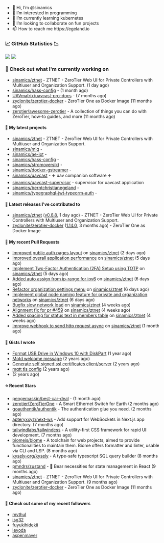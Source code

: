 <p align="center">
  <ul>
    <li>👋 Hi, I’m @sinamics</li>
    <li>👀 I’m interested in programming</li>
    <li>🌱 I’m currently learning kubernetes</li>
    <li>💞️ I’m looking to collaborate on fun projects</li>
    <li>📫 How to reach me https://egeland.io</li>
  </ul>
</p>

### 📈 GitHub Statistics 📉
<img align="center" src="https://githubreadme.egeland.io/?username=sinamics&show_icons=true&theme=ayu-mirage" />
<img align="center" src="https://githubreadme.egeland.io/top-langs/?username=sinamics&theme=ayu-mirage&layout=compact" />

### 👷 Check out what I'm currently working on

- [sinamics/ztnet](https://github.com/sinamics/ztnet) - ZTNET - ZeroTier Web UI for Private Controllers with Multiuser and Organization Support. (1 day ago)
- [sinamics/hass-config](https://github.com/sinamics/hass-config) -  (1 month ago)
- [UAVmatrix/uavcast-pro-docs](https://github.com/UAVmatrix/uavcast-pro-docs) -  (7 months ago)
- [zyclonite/zerotier-docker](https://github.com/zyclonite/zerotier-docker) - ZeroTier One as Docker Image (11 months ago)
- [zerotier/awesome-zerotier](https://github.com/zerotier/awesome-zerotier) - A collection of things you can do with ZeroTier, how-to guides, and more (11 months ago)

#### 🌱 My latest projects

- [sinamics/ztnet](https://github.com/sinamics/ztnet) - ZTNET - ZeroTier Web UI for Private Controllers with Multiuser and Organization Support.
- [sinamics/miq](https://github.com/sinamics/miq) - 
- [sinamics/ae-iot](https://github.com/sinamics/ae-iot) - 
- [sinamics/hass-config](https://github.com/sinamics/hass-config) - 
- [sinamics/stromoversikt](https://github.com/sinamics/stromoversikt) - 
- [sinamics/docker-gstreamer](https://github.com/sinamics/docker-gstreamer) - 
- [sinamics/uavcast](https://github.com/sinamics/uavcast) - ✈️ uav companion software ✈️
- [sinamics/uavcast-supervisor](https://github.com/sinamics/uavcast-supervisor) - supervisor for uavcast application
- [sinamics/berntchristianegeland](https://github.com/sinamics/berntchristianegeland) - 
- [sinamics/typegraphql-jwt-typeorm-auth](https://github.com/sinamics/typegraphql-jwt-typeorm-auth) - 

#### 🔭 Latest releases I've contributed to

- [sinamics/ztnet](https://github.com/sinamics/ztnet) ([v0.6.8](https://github.com/sinamics/ztnet/releases/tag/v0.6.8), 1 day ago) - ZTNET - ZeroTier Web UI for Private Controllers with Multiuser and Organization Support.
- [zyclonite/zerotier-docker](https://github.com/zyclonite/zerotier-docker) ([1.14.0](https://github.com/zyclonite/zerotier-docker/releases/tag/1.14.0), 3 months ago) - ZeroTier One as Docker Image

#### 🔨 My recent Pull Requests

- [Improved public auth pages layout](https://github.com/sinamics/ztnet/pull/479) on [sinamics/ztnet](https://github.com/sinamics/ztnet) (2 days ago)
- [Improved overall application performance](https://github.com/sinamics/ztnet/pull/474) on [sinamics/ztnet](https://github.com/sinamics/ztnet) (5 days ago)
- [Implement Two-Factor Authentication (2FA) Setup using TOTP](https://github.com/sinamics/ztnet/pull/473) on [sinamics/ztnet](https://github.com/sinamics/ztnet) (5 days ago)
- [Added auto assign from ip-range for ipv6](https://github.com/sinamics/ztnet/pull/471) on [sinamics/ztnet](https://github.com/sinamics/ztnet) (6 days ago)
- [Refactor organization settings menu](https://github.com/sinamics/ztnet/pull/468) on [sinamics/ztnet](https://github.com/sinamics/ztnet) (6 days ago)
- [Implement global node naming feature for private and organization networks](https://github.com/sinamics/ztnet/pull/467) on [sinamics/ztnet](https://github.com/sinamics/ztnet) (6 days ago)
- [Bugfix slow network load](https://github.com/sinamics/ztnet/pull/461) on [sinamics/ztnet](https://github.com/sinamics/ztnet) (4 weeks ago)
- [Alignment fix for pr #459](https://github.com/sinamics/ztnet/pull/460) on [sinamics/ztnet](https://github.com/sinamics/ztnet) (4 weeks ago)
- [Added spacing for status text in members table](https://github.com/sinamics/ztnet/pull/459) on [sinamics/ztnet](https://github.com/sinamics/ztnet) (4 weeks ago)
- [Improve webhook to send http request async](https://github.com/sinamics/ztnet/pull/453) on [sinamics/ztnet](https://github.com/sinamics/ztnet) (1 month ago)

#### 📓 Gists I wrote

- [Format USB Drive in Windows 10 with DiskPart](https://gist.github.com/8aa001b3dbe040e07917665b6a8f59c4) (1 year ago)
- [Motd welcome message](https://gist.github.com/d1f96f39b797ccb2eba6e8bd539510bc) (2 years ago)
- [Generate self signed ssl certificates client/server](https://gist.github.com/4ecdb293851b7018a715f4186ffa1e79) (2 years ago)
- [mqtt tls config](https://gist.github.com/20d325a3d7d8d9db4c657737f93aac99) (2 years ago)
- [](https://gist.github.com/2dce8bf46e2de3f3fb642bc342d9f5a2) (2 years ago)

#### ⭐ Recent Stars

- [pengemaskin/best-car-deal](https://github.com/pengemaskin/best-car-deal) -  (1 month ago)
- [zerotier/ZeroTierOne](https://github.com/zerotier/ZeroTierOne) - A Smart Ethernet Switch for Earth (2 months ago)
- [goauthentik/authentik](https://github.com/goauthentik/authentik) - The authentication glue you need. (2 months ago)
- [apteryxxyz/next-ws](https://github.com/apteryxxyz/next-ws) - Add support for WebSockets in Next.js app directory. (7 months ago)
- [tailwindlabs/tailwindcss](https://github.com/tailwindlabs/tailwindcss) - A utility-first CSS framework for rapid UI development. (7 months ago)
- [biomejs/biome](https://github.com/biomejs/biome) - A toolchain for web projects, aimed to provide functionalities to maintain them. Biome offers formatter and linter, usable via CLI and LSP. (8 months ago)
- [kysely-org/kysely](https://github.com/kysely-org/kysely) - A type-safe typescript SQL query builder (8 months ago)
- [pmndrs/zustand](https://github.com/pmndrs/zustand) - 🐻 Bear necessities for state management in React (9 months ago)
- [sinamics/ztnet](https://github.com/sinamics/ztnet) - ZTNET - ZeroTier Web UI for Private Controllers with Multiuser and Organization Support. (9 months ago)
- [zyclonite/zerotier-docker](https://github.com/zyclonite/zerotier-docker) - ZeroTier One as Docker Image (11 months ago)

#### 👯 Check out some of my recent followers

- [mvthul](https://github.com/mvthul)
- [isg32](https://github.com/isg32)
- [fuyukihidekii](https://github.com/fuyukihidekii)
- [leyoda](https://github.com/leyoda)
- [aspenmayer](https://github.com/aspenmayer)
